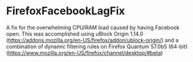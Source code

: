 # FirefoxFacebookLagFix
A fix for the overwhelming CPU/RAM load caused by having Facebook open.  This was accomplished using uBlock Origin 1.14.0 (https://addons.mozilla.org/en-US/firefox/addon/ublock-origin/) and a combination of dynamic filtering rules on Firefox Quantum 57.0b5 (64-bit) (https://www.mozilla.org/en-US/firefox/channel/desktop/#beta)
